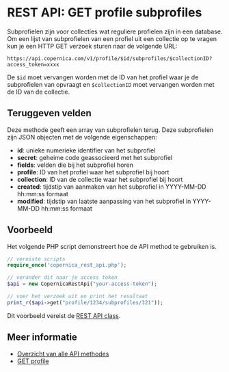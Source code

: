 # REST API: GET profile subprofiles

Subprofielen zijn voor collecties wat reguliere profielen zijn in een database. 
Om een lijst van subprofielen van een profiel uit een collectie op te
vragen kun je een HTTP GET verzoek sturen naar de volgende URL:

`https://api.copernica.com/v1/profile/$id/subprofiles/$collectionID?access_token=xxxx`

De `$id` moet vervangen worden met de ID van het profiel waar je de subprofielen
van opvraagt en `$collectionID` moet vervangen worden met de ID van de
collectie.

## Teruggeven velden

Deze methode geeft een array van subprofielen terug. Deze subprofielen zijn JSON objecten met de volgende eigenschappen:

- **id**: unieke numerieke identifier van het subprofiel
- **secret**: geheime code geassocieerd met het subprofiel
- **fields**: velden die bij het subprofiel horen
- **profile**: ID van het profiel waar het subprofiel bij hoort
- **collection**: ID van de collectie waar het subprofiel bij hoort
- **created**: tijdstip van aanmaken van het subprofiel in YYYY-MM-DD hh:mm:ss formaat
- **modified**: tijdstip van laatste aanpassing van het subprofiel in YYYY-MM-DD hh:mm:ss formaat

## Voorbeeld

Het volgende PHP script demonstreert hoe de API method te gebruiken is.

```php
// vereiste scripts
require_once('copernica_rest_api.php');

// verander dit naar je access token
$api = new CopernicaRestApi("your-access-token");

// voer het verzoek uit en print het resultaat
print_r($api->get("profile/1234/subprofiles/321"));
```

Dit voorbeeld vereist de [REST API class](rest-php).

## Meer informatie

- [Overzicht van alle API methodes](rest-api)
- [GET profile](rest-get-profile)
